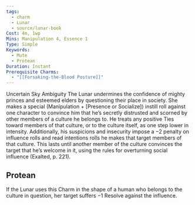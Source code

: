 ```yaml
---
tags:
  - charm
  - Lunar
  - source/lunar-book
Cost: 4m, 1wp
Mins: Manipulation 4, Essence 1
Type: Simple
Keywords:
  - Mute
  - Protean
Duration: Instant
Prerequisite Charms:
  - "[[Forsaking-the-Blood Posture]]"
---
```

Uncertain Sky Ambiguity The Lunar undermines the confidence of mighty princes and esteemed elders by questioning their place in society. She makes a special (Manipulation + [Presence or Socialize]) instill roll against one character to convince him that he’s secretly distrusted and scorned by other members of a culture he belongs to. He treats any positive Ties toward members of that culture, or to the culture itself, as one step lower in intensity. Additionally, his suspicions and insecurity impose a −2 penalty on influence rolls and read intentions rolls he makes that target members of that culture. This lasts until another member of the culture convinces the target that he’s welcome in it, using the rules for overturning social influence (Exalted, p. 221). 
## Protean 

If the Lunar uses this Charm in the shape of a human who belongs to the culture in question, her target suffers −1 Resolve against the influence.
